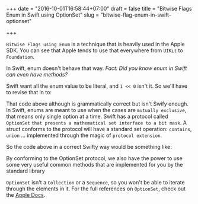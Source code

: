+++
date = "2016-10-01T16:58:44+07:00"
draft = false
title = "Bitwise Flags Enum in Swift using OptionSet"
slug = "bitwise-flag-enum-in-swift-optionset"

+++

`Bitwise Flags using Enum` is a technique that is heavily used in the Apple SDK. You can see that Apple tends to use that everywhere from `UIKit` to `Foundation`.

<script src="https://gist.github.com/khoiln/c20f3399e54c8b4ec08e43d3784c8e22.js"></script>

In Swift, enum doesn't behave that way. *Fact: Did you know enum in Swift can even have methods?*

<script src="https://gist.github.com/khoiln/c1b90b2fcce70e972d5555bac1edf930.js"></script>

Swift want all the enum value to be literal, and `1 << 0` isn't it. So we'll have to revise that in to:

<script src="https://gist.github.com/khoiln/8e5f7cf91dca5cde54ec5f7c9ea86b8f.js"></script>

That code above although is grammatically correct but isn't Swify enough. In Swift, enums are meant to use when the cases are `mutually exclusive`, that means only single option at a time. Swift has a protocol called `OptionSet` `that presents a mathematical set interface to a bit mask`. A struct conforms to the protocol will have a standard set operation: `contains`, `union` ... implemented through the magic of `protocol extension`.

So the code above in a correct Swifty way would be something like:

<script src="https://gist.github.com/khoiln/d1cb21560263e46c0486c0050071b9e2.js"></script>

By conforming to the OptionSet protocol, we also have the power to use some very useful common methods that are implemented for you by the standard library

<script src="https://gist.github.com/khoiln/221458e343ed51daeedc21038d7d2219.js"></script>

`OptionSet` isn't a `Collection` or a `Sequence`, so you won't be able to iterate through the elements in it. For the full references on `OptionSet`, check out the [Apple Docs](https://developer.apple.com/reference/swift/optionset).

